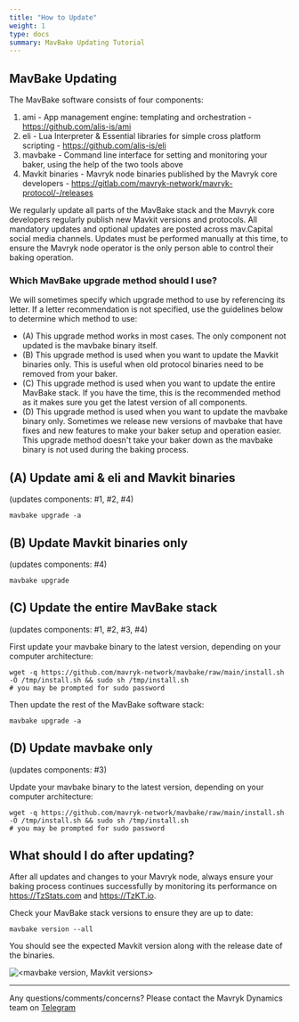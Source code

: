 ```yaml
---
title: "How to Update"
weight: 1
type: docs
summary: MavBake Updating Tutorial
---
```


## MavBake Updating
The MavBake software consists of four components:
1. ami - App management engine: templating and orchestration - https://github.com/alis-is/ami
2. eli - Lua Interpreter & Essential libraries for simple cross platform scripting - https://github.com/alis-is/eli 
3. mavbake - Command line interface for setting and monitoring your baker, using the help of the two tools above
4. Mavkit binaries - Mavryk node binaries published by the Mavryk core developers - https://gitlab.com/mavryk-network/mavryk-protocol/-/releases

We regularly update all parts of the MavBake stack and the Mavryk core developers regularly publish new Mavkit versions and protocols.  All mandatory updates and optional updates are posted across mav.Capital social media channels.  Updates must be performed manually at this time, to ensure the Mavryk node operator is the only person able to control their baking operation.

### Which MavBake upgrade method should I use?

We will sometimes specify which upgrade method to use by referencing its letter.  If a letter recommendation is not specified, use the guidelines below to determine which method to use:
* (A) This upgrade method works in most cases. The only component not updated is the mavbake binary itself.
* (B) This upgrade method is used when you want to update the Mavkit binaries only. This is useful when old protocol binaries need to be removed from your baker.
* (C) This upgrade method is used when you want to update the entire MavBake stack. If you have the time, this is the recommended method as it makes sure you get the latest version of all components.
* (D) This upgrade method is used when you want to update the mavbake binary only. Sometimes we release new versions of mavbake that have fixes and new features to make your baker setup and operation easier. This upgrade method doesn't take your baker down as the mavbake binary is not used during the baking process.

## (A) Update ami & eli and Mavkit binaries 
(updates components: #1, #2, #4)

   ```
   mavbake upgrade -a
   ```

## (B) Update Mavkit binaries only 
(updates components: #4)

   ```
   mavbake upgrade
   ```

## (C) Update the entire MavBake stack 
(updates components: #1, #2, #3, #4)

First update your mavbake binary to the latest version, depending on your computer architecture:

   ```
   wget -q https://github.com/mavryk-network/mavbake/raw/main/install.sh -O /tmp/install.sh && sudo sh /tmp/install.sh
   # you may be prompted for sudo password
   ```

Then update the rest of the MavBake software stack:

   ```
   mavbake upgrade -a
   ```

## (D) Update mavbake only 
(updates components: #3)

Update your mavbake binary to the latest version, depending on your computer architecture:

   ```
   wget -q https://github.com/mavryk-network/mavbake/raw/main/install.sh -O /tmp/install.sh && sudo sh /tmp/install.sh
   # you may be prompted for sudo password
   ```

## What should I do after updating?
After all updates and changes to your Mavryk node, always ensure your baking process continues successfully by monitoring its performance on https://TzStats.com and https://TzKT.io.

Check your MavBake stack versions to ensure they are up to date:

   ```
   mavbake version --all
   ```

You should see the expected Mavkit version along with the release date of the binaries.

![<mavbake version, Mavkit versions>](/mavbake/tutorial/mavbakeVersionAll.png)


---

Any questions/comments/concerns? Please contact the Mavryk Dynamics team on
[Telegram](https://t.me/MavrykNetwork) 